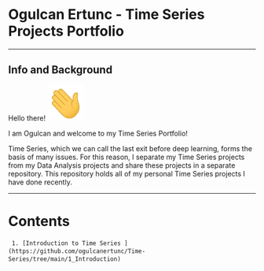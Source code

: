 # Ogulcan Ertunc - Time Series Projects Portfolio
---
## Info and Background

Hello there! <img src="https://raw.githubusercontent.com/ABSphreak/ABSphreak/master/gifs/Hi.gif" width="75px">

I am Ogulcan and welcome to my Time Series Portfolio!

Time Series, which we can call the last exit before deep learning, forms the basis of many issues. For this reason, I separate my Time Series projects from my Data Analysis projects and share these projects in a separate repository. This repository holds all of my personal Time Series projects I have done recently.


---

# Contents

     1. [Introduction to Time Series ](https://github.com/ogulcanertunc/Time-Series/tree/main/1_Introduction) 
